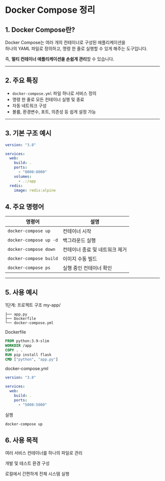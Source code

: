 # Docker Compose 정리

## 1. Docker Compose란?

Docker Compose는 여러 개의 컨테이너로 구성된 애플리케이션을  
하나의 YAML 파일로 정의하고, 명령 한 줄로 실행할 수 있게 해주는 도구입니다.

즉, **멀티 컨테이너 애플리케이션을 손쉽게 관리**할 수 있습니다.

---

## 2. 주요 특징

- `docker-compose.yml` 파일 하나로 서비스 정의
- 명령 한 줄로 모든 컨테이너 실행 및 종료
- 자동 네트워크 구성
- 볼륨, 환경변수, 포트, 의존성 등 쉽게 설정 가능

---

## 3. 기본 구조 예시

```yaml
version: "3.8"

services:
  web:
    build: .
    ports:
      - "8000:8000"
    volumes:
      - .:/app
  redis:
    image: redis:alpine
```

## 4. 주요 명령어

| 명령어 | 설명 |
|--------|------|
| `docker-compose up` | 컨테이너 시작 |
| `docker-compose up -d` | 백그라운드 실행 |
| `docker-compose down` | 컨테이너 종료 및 네트워크 제거 |
| `docker-compose build` | 이미지 수동 빌드 |
| `docker-compose ps` | 실행 중인 컨테이너 확인 |

---

## 5. 사용 예시
1단계: 프로젝트 구조
my-app/
```
├── app.py
├── Dockerfile
└── docker-compose.yml
```
Dockerfile
```dockerfile
FROM python:3.9-slim
WORKDIR /app
COPY . .
RUN pip install flask
CMD ["python", "app.py"]
```
docker-compose.yml
```yaml
version: "3.8"

services:
  web:
    build: .
    ports:
      - "5000:5000"
```
실행
```
docker-compose up
```
## 6. 사용 목적
여러 서비스 컨테이너를 하나의 파일로 관리

개발 및 테스트 환경 구성

로컬에서 간편하게 전체 시스템 실행



